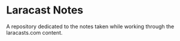 # Laracast Notes
A repository dedicated to the notes taken while working through the laracasts.com content.